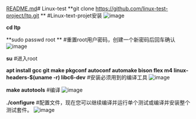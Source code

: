 [README.md](https://github.com/cheese-Ji/Linux-test/files/13986413/README.md)# Linux-test
**git clone https://github.com/linux-test-project/ltp.git **
#Linux-text-projet安装
![image](https://github.com/cheese-Ji/Linux-test/assets/155931600/a48b9a1c-e3fb-4025-90a0-b5313868533b)

**cd ltp**


**sudo passwd root **
#重置root用户密码，创建一个新密码后回车确认
![image](https://github.com/cheese-Ji/Linux-test/assets/155931600/d4d45e21-090f-4485-8e02-862e5b3c2408)

**su**
#进入root

**apt install gcc git make pkgconf autoconf automake bison flex m4 linux-headers-$(uname -r) libc6-dev**
#安装必须用到的编译工具
![image](https://github.com/cheese-Ji/Linux-test/assets/155931600/8af21b79-329b-473b-ace6-2f74dada5c95)

**make autotools**
#编译
![image](https://github.com/cheese-Ji/Linux-test/assets/155931600/314e65f8-2114-42b1-8562-8ec8c8a339cb)

**./configure**
#配置文件，现在您可以继续编译并运行单个测试或编译并安装整个测试套件。
![image](https://github.com/cheese-Ji/Linux-test/assets/155931600/bf08e3b4-a7e1-48c8-be06-6b3d0f327dd1)



